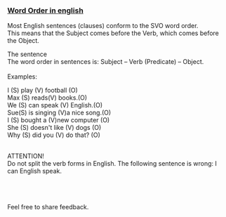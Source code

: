 ### [Word Order in english](https://Prayuja-Teli.github.io/Blog/WordOrder)<br/>

Most English sentences (clauses) conform to the SVO word order. <br/>
This means that the Subject comes before the Verb, which comes before the Object.<br/> 

The sentence<br/>
The word order in sentences is: Subject – Verb (Predicate) – Object.<br/><br/>
Examples:<br/>

 I (S)   play  (V)	football (O)<br/>
 Max	(S)  reads(V)	books.(O)<br/>
 We (S) 	can speak (V)	English.(O)<br/>
 Sue(S) is singing	(V)a nice song.(O)<br/>
 I (S)  bought  a (V)new computer (O)<br/>
 She (S)  doesn't like (V)  dogs (O)<br/>
 Why (S) did you (V) do  that? (O)<br/>

<br/>
ATTENTION!<br/>
Do not split the verb forms in English. The following sentence is wrong: I can English speak.<br/><br/><br/><br/>


Feel free to share feedback.
